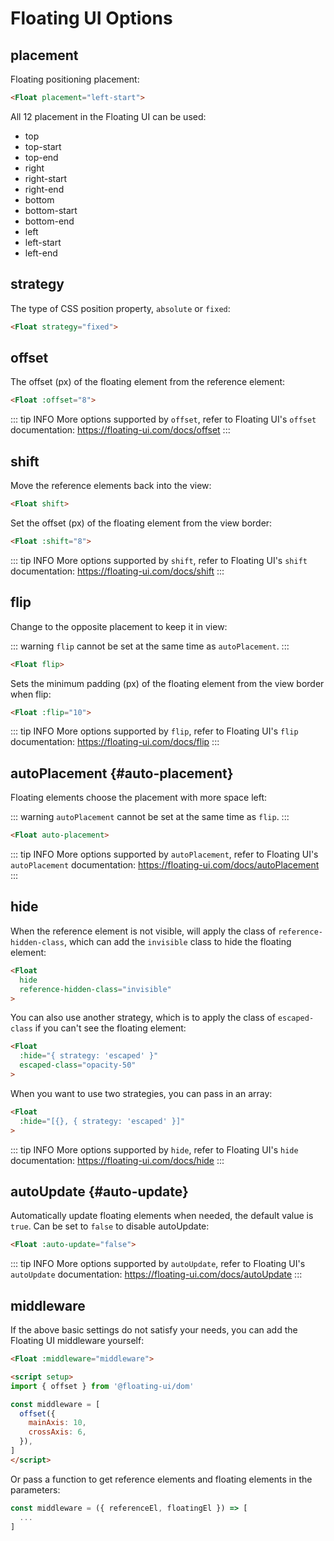 # Floating UI Options

## placement

Floating positioning placement:

```html
<Float placement="left-start">
```

All 12 placement in the Floating UI can be used:

* top
* top-start
* top-end
* right
* right-start
* right-end
* bottom
* bottom-start
* bottom-end
* left
* left-start
* left-end

## strategy

The type of CSS position property, `absolute` or `fixed`:

```html
<Float strategy="fixed">
```

## offset

The offset (px) of the floating element from the reference element:

```html
<Float :offset="8">
```

::: tip INFO
More options supported by `offset`, refer to Floating UI's `offset` documentation: https://floating-ui.com/docs/offset
:::

## shift

Move the reference elements back into the view:

```html
<Float shift>
```

Set the offset (px) of the floating element from the view border:

```html
<Float :shift="8">
```

::: tip INFO
More options supported by `shift`, refer to Floating UI's `shift` documentation: https://floating-ui.com/docs/shift
:::

## flip

Change to the opposite placement to keep it in view:

::: warning
`flip` cannot be set at the same time as `autoPlacement`.
:::

```html
<Float flip>
```

Sets the minimum padding (px) of the floating element from the view border when flip:

```html
<Float :flip="10">
```

::: tip INFO
More options supported by `flip`, refer to Floating UI's `flip` documentation: https://floating-ui.com/docs/flip
:::

## autoPlacement {#auto-placement}

Floating elements choose the placement with more space left:

::: warning
`autoPlacement` cannot be set at the same time as `flip`.
:::

```html
<Float auto-placement>
```

::: tip INFO
More options supported by `autoPlacement`, refer to Floating UI's `autoPlacement` documentation: https://floating-ui.com/docs/autoPlacement
:::

## hide <Badge type="tip" text="v0.13+" />

When the reference element is not visible, will apply the class of `reference-hidden-class`, which can add the `invisible` class to hide the floating element:

```html
<Float
  hide
  reference-hidden-class="invisible"
>
```

You can also use another strategy, which is to apply the class of `escaped-class` if you can't see the floating element:

```html
<Float
  :hide="{ strategy: 'escaped' }"
  escaped-class="opacity-50"
>
```

When you want to use two strategies, you can pass in an array:

```html
<Float
  :hide="[{}, { strategy: 'escaped' }]"
>
```

::: tip INFO
More options supported by `hide`, refer to Floating UI's `hide` documentation: https://floating-ui.com/docs/hide
:::

## autoUpdate {#auto-update}

Automatically update floating elements when needed, the default value is `true`. Can be set to `false` to disable autoUpdate:

```html
<Float :auto-update="false">
```

::: tip INFO
More options supported by `autoUpdate`, refer to Floating UI's `autoUpdate` documentation: https://floating-ui.com/docs/autoUpdate
:::

## middleware

If the above basic settings do not satisfy your needs, you can add the Floating UI middleware yourself:

```html
<Float :middleware="middleware">

<script setup>
import { offset } from '@floating-ui/dom'

const middleware = [
  offset({
    mainAxis: 10,
    crossAxis: 6,
  }),
]
</script>
```

Or pass a function to get reference elements and floating elements in the parameters:

```js
const middleware = ({ referenceEl, floatingEl }) => [
  ...
]
```
